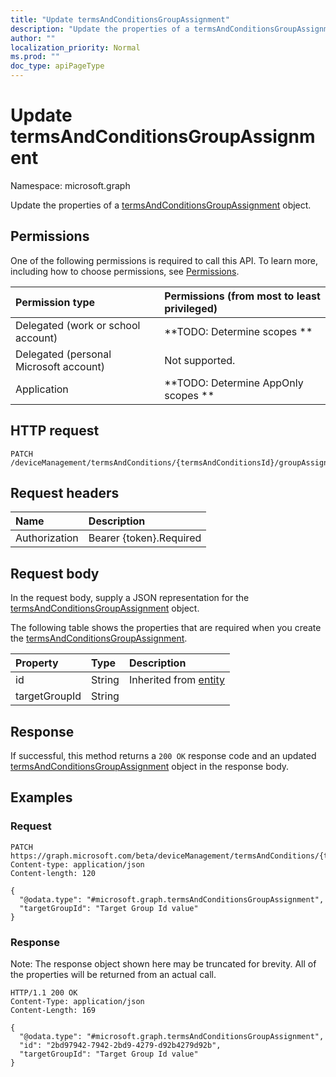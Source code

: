 ```yaml
---
title: "Update termsAndConditionsGroupAssignment"
description: "Update the properties of a termsAndConditionsGroupAssignment object."
author: ""
localization_priority: Normal
ms.prod: ""
doc_type: apiPageType
---
```


# Update termsAndConditionsGroupAssignment

Namespace: microsoft.graph

Update the properties of a [termsAndConditionsGroupAssignment](../resources/termsandconditionsgroupassignment.md) object.

## Permissions
One of the following permissions is required to call this API. To learn more, including how to choose permissions, see [Permissions](/concepts/permissions-reference.md).

|Permission type|Permissions (from most to least privileged)|
|:---|:---|
|Delegated (work or school account)|**TODO: Determine scopes **|
|Delegated (personal Microsoft account)|Not supported.|
|Application|**TODO: Determine AppOnly scopes **|

## HTTP request
<!-- {
  "blockType": "ignored"
}
-->
``` http
PATCH /deviceManagement/termsAndConditions/{termsAndConditionsId}/groupAssignments/{termsAndConditionsGroupAssignmentId}
```

## Request headers
|Name|Description|
|:---|:---|
|Authorization|Bearer {token}.Required|

## Request body
In the request body, supply a JSON representation for the [termsAndConditionsGroupAssignment](../resources/termsandconditionsgroupassignment.md) object.

The following table shows the properties that are required when you create the [termsAndConditionsGroupAssignment](../resources/termsandconditionsgroupassignment.md).

|Property|Type|Description|
|:---|:---|:---|
|id|String| Inherited from [entity](../resources/entity.md)|
|targetGroupId|String||



## Response
If successful, this method returns a `200 OK` response code and an updated [termsAndConditionsGroupAssignment](../resources/termsandconditionsgroupassignment.md) object in the response body.

## Examples

### Request
<!-- {
  "blockType": "request",
  "name": "update_termsandconditionsgroupassignment"
}
-->
``` http
PATCH https://graph.microsoft.com/beta/deviceManagement/termsAndConditions/{termsAndConditionsId}/groupAssignments/{termsAndConditionsGroupAssignmentId}
Content-type: application/json
Content-length: 120

{
  "@odata.type": "#microsoft.graph.termsAndConditionsGroupAssignment",
  "targetGroupId": "Target Group Id value"
}
```

### Response
Note: The response object shown here may be truncated for brevity. All of the properties will be returned from an actual call.
<!-- {
  "blockType": "response",
  "truncated": true
}
-->
``` http
HTTP/1.1 200 OK
Content-Type: application/json
Content-Length: 169

{
  "@odata.type": "#microsoft.graph.termsAndConditionsGroupAssignment",
  "id": "2bd97942-7942-2bd9-4279-d92b4279d92b",
  "targetGroupId": "Target Group Id value"
}
```

